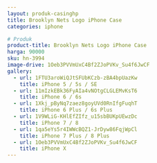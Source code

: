 ```yaml
---
layout: produk-casinghp
title: Brooklyn Nets Logo iPhone Case
categories: iphone

# Produk
product-title: Brooklyn Nets Logo iPhone Case
harga: 90000
sku: hn-3994
image-drive: 1Oeb3PVVmUxC4Bf2ZJoPVKv_Su4f6JwCF
gallery:
  - url: 1FTU3aroWiQJtSFUbKCzb-zBA4bpUazKw
    title: iPhone 5 / 5s / SE
  - url: 11mIzkEBk36FyAIa4vNOtgCLGLEMvKsT6
    title: iPhone 6 / 6s
  - url: 1Xkj_pByNq7zaez8goyUVd0RnIfgFuqhT
    title: iPhone 6 Plus / 6s Plus
  - url: 1V9WLiG-KHlEfZIfz_u15sbBUKpUEwzDc
    title: iPhone 7 / 8
  - url: 1qa5eYs5r4IWWcBQZ1-JrDyw86FqjWpCl
    title: iPhone 7 Plus / 8 Plus
  - url: 1Oeb3PVVmUxC4Bf2ZJoPVKv_Su4f6JwCF
    title: iPhone X
---
```

